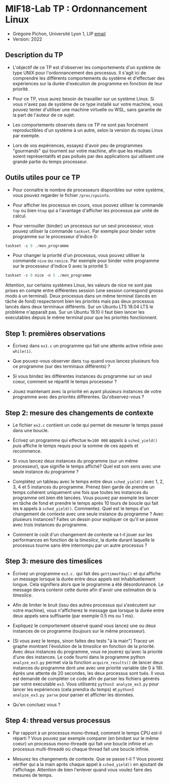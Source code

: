 # MIF18-Lab TP : Ordonnancement Linux

  * Grégoire Pichon, Université Lyon 1, LIP [email](mailto:gregoire.pichon@univ-lyon1.fr)
  * Version: 2022

## Description du TP

* L'objectif de ce TP est d'observer les comportements d'un système de
  type UNIX pour l'ordonnancement des processus. Il s'agit ici de
  comprendre les différents comportements du système et d'effectuer
  des expériences sur la durée d'exécution de programme en fonction de
  leur priorité.

* Pour ce TP, vous aurez besoin de travailler sur un système Linux. Si
  vous n'avez pas de système de ce type installé sur votre machine,
  vous pouvez tenter d'utiliser une machine virtuelle ou WSL, sans
  garantie de la part de l'auteur de ce sujet.

* Les comportements observés dans ce TP ne sont pas forcément
  reproductibles d'un système à un autre, selon la version du noyau
  Linux par exemple.

* Lors de vos expériences, essayez d'avoir peu de programmes
  "gourmands" qui tournent sur votre machine, afin que les résultats
  soient représentatifs et pas pollués par des applications qui
  utilisent une grande partie du temps processeur.

## Outils utiles pour ce TP

* Pour connaître le nombre de processeurs disponibles sur votre
  système, vous pouvez regarder le fichier `/proc/cpuinfo`.

* Pour afficher les processus en cours, vous pouvez utiliser la
  commande `top` ou bien `htop` qui a l'avantage d'afficher les
  processus par unité de calcul.

* Pour verrouiller (binder) un processus sur un seul processeur, vous
  pouvez utiliser la commande `taskset`. Par exemple pour binder votre
  programme sur le processeur d'indice 0:
```C
taskset -c 0 ./mon_programme
```

* Pour changer la priorité d'un processus, vous pouvez utiliser la
  commande `nice` ou `renice`. Par exemple pour binder votre programme
  sur le processeur d'indice 0 avec la priorité 5:
```C
taskset -c 0 nice -n 5 ./mon_programme
```
Attention, sur certains systèmes Linux, les valeurs de nice ne sont
pas prises en compte entre différentes session (une session correspond
grosso modo à un terminal). Deux processus dans un même terminal
(lancés en tâche de fond) respecteront bien les priorités mais pas
deux processus lancés dans deux terminaux différents. Sur un Ubuntu
LTS 18.04 LTS le problème n'apparaît pas. Sur un Ubuntu 19.10 il faut
bien lancer les executables depuis le même terminal pour que les
priorités fonctionnent.

<!-- * Pour tracer des courbes, écrire dans un fichier puis utiliser
  [gnuplot](http://www.gnuplot.info/), ou
  [matplotlib](https://matplotlib.org/tutorials/introductory/pyplot.html)
  avec `python`, comme vous voulez, pourvu que ce soit automatisable
  (et automatisé) -->
  



## Step 1: premières observations

* Écrivez dans `ex1.c` un programme qui fait une attente active infinie avec
  `while(1)`.

* Que pouvez-vous observer dans `top` quand vous lancez plusieurs fois
  ce programme (sur des terminaux différents) ?

* Si vous bindez les différentes instances du programme sur un seul
  coeur, comment se répartit le temps processeur ?

* Jouez maintenant avec la priorité en ayant plusieurs instances de
  votre programme avec des priorités différentes. Qu'observez-vous ?

## Step 2: mesure des changements de contexte

* Le fichier `ex2.c` contient un code qui permet de mesurer le temps
  passé dans une boucle.

* Écrivez un programme qui effectue `N=100 000` appels à
  `sched_yield()` puis affiche le temps requis pour la somme de ces
  appels et recommence.

* Si vous lancez deux instances du programme (sur un même processeur),
  que signifie le temps affiché? Quel est son sens avec une seule
  instance du programme ?


* Complétez un tableau avec le temps entre deux `sched_yield()` avec
  1, 2, 3, 4 et 5 instances du programme. Prenez bien garde de prendre
  un temps cohérent uniquement une fois que toutes les instances du
  programme ont bien été lancées. Vous pouvez par exemple les lancer
  en tâche de fond et prendre le temps après 10 tours de boucle qui
  fait les `N` appels à `sched_yield()`. Commentez. Quel est le temps
  d'un changement de contexte avec une seule instance du programme ?
  Avec plusieurs instances? Faites un dessin pour expliquer ce qu'il
  se passe avec trois instances du programme.


* Comment le coût d'un changement de contexte va t-il jouer sur les
  performances en fonction de la _timeslice_, la durée durant laquelle
  le processus tourne sans être interrompu par un autre processus ?


## Step 3: mesure des timeslices

* Écrivez un programme `ex3.c.` qui fait des `gettimeofday()` et qui
  affiche un message lorsque la durée entre deux appels est
  inhabituellement longue. Cela signifiera alors que le programme a
  été désordonnancé. Le message devra contenir cette durée afin
  d'avoir une estimation de la _timeslice_. 

* Afin de limiter le bruit (issu des autres processus qui s'exécutent
  sur votre machine), vous n'afficherez le message que lorsque la
  durée entre deux appels sera suffisante (par exemple 0.5 ms ou 1
  ms).

* Expliquez le comportement observé quand vous lancez une ou deux
  instances de ce programme (toujours sur le même processeur).

* [Si vous avez le temps, sinon faites des tests "à la main"] Tracez
  un graphe montrant l'évolution de la _timeslice_ en fonction de la
  priorité. Avec deux instances du programme, vous ne jouerez qu'avec
  la priorité d'une des instances. Le code fourni dans le programme
  python `analyze_ex3.py` permet via la fonction `acquire_results()`
  de lancer deux instances du programme dont une avec une priorité
  variable (de 0 à 19). Après une attente de 20 secondes, les deux
  processus sont tués. Il vous est demandé de compléter ce code afin
  de parser les fichiers générés par votre executable `ex3`. Vous
  utiliserez `python3 analyze_ex3.py` pour lancer les expériences
  (cela prendra du temps) et `python3 analyze_ex3.py parse` pour
  parser et afficher les données.
  
* Qu'en concluez vous ?


## Step 4: thread versus processus

* Par rapport à un processus mono-thread, comment le temps CPU est-il
  réparti ? Vous pouvez par exemple comparer (en bindant sur le même
  coeur) un processus mono-threadé qui fait une boucle infinie et un
  processus multi-threadé où chaque thread fait une boucle infinie.

* Mesurez les changements de contexte. Que se passe t-il ? Vous pouvez
  vérifier qui a la main après chaque appel à `sched_yield()` en
  ajoutant de l'affichage. Attention de bien l'enlever quand vous voulez
  faire des mesures de temps.

